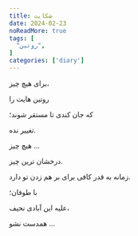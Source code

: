 ```yaml
---
title: شکایت
date: 2024-02-23
noReadMore: true
tags: [
  "روتین",
]
categories: ['diary']
---
```


برای هیچ چیز،

روتین هایت را

که جان کندی تا مستقر شوند؛

تغییر نده.

هیچ چیز ...

درخشان ترین چیز.

زمانه به قدر کافی برای بر هم زدن تو دارد.

با طوفان؛

علیه این آبادی نحیف،

همدست نشو ...
